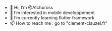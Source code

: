 - 👋 Hi, I’m @Atchuross
- 👀 I’m interested in mobile developpement
- 🌱 I’m currently learning flutter framework
- 📫 How to reach me : go to "clement-clauzel.fr"

<!---
Atchuross/Atchuross is a ✨ special ✨ repository because its `README.md` (this file) appears on your GitHub profile.
You can click the Preview link to take a look at your changes.
--->
